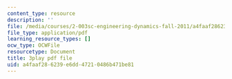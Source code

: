```yaml
---
content_type: resource
description: ''
file: /media/courses/2-003sc-engineering-dynamics-fall-2011/a4faaf286239e6dd47210486b471be81_GUvoVvXwoOQ.pdf
file_type: application/pdf
learning_resource_types: []
ocw_type: OCWFile
resourcetype: Document
title: 3play pdf file
uid: a4faaf28-6239-e6dd-4721-0486b471be81
---
```

